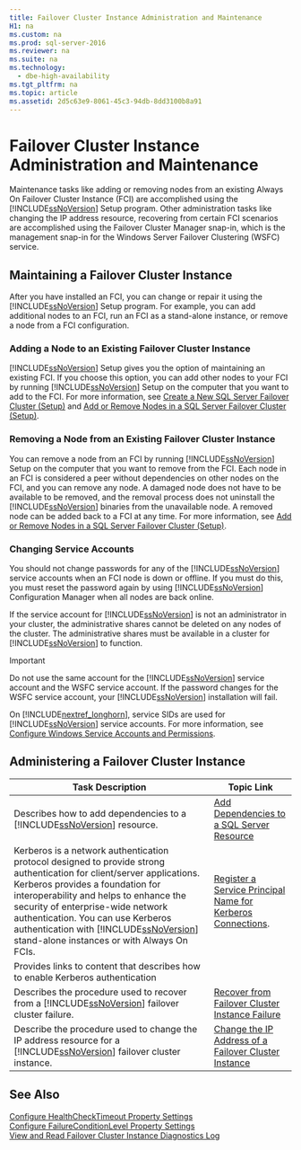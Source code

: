 ```yaml
---
title: Failover Cluster Instance Administration and Maintenance
H1: na
ms.custom: na
ms.prod: sql-server-2016
ms.reviewer: na
ms.suite: na
ms.technology: 
  - dbe-high-availability
ms.tgt_pltfrm: na
ms.topic: article
ms.assetid: 2d5c63e9-8061-45c3-94db-8dd3100b8a91
---
```

# Failover Cluster Instance Administration and Maintenance
  Maintenance tasks like adding or removing nodes from an existing Always On Failover Cluster Instance \(FCI\) are accomplished using the [!INCLUDE[ssNoVersion](../../Token/Other/ssNoVersion_md.md)] Setup program. Other administration tasks like changing the IP address resource, recovering from certain FCI scenarios are accomplished using the Failover Cluster Manager snap\-in, which is the management snap\-in for the Windows Server Failover Clustering \(WSFC\) service.  
  
## Maintaining a Failover Cluster Instance  
 After you have installed an FCI, you can change or repair it using the [!INCLUDE[ssNoVersion](../../Token/Other/ssNoVersion_md.md)] Setup program. For example, you can add additional nodes to an FCI, run an FCI as a stand\-alone instance, or remove a node from a FCI configuration.  
  
### Adding a Node to an Existing Failover Cluster Instance  
 [!INCLUDE[ssNoVersion](../../Token/Other/ssNoVersion_md.md)] Setup gives you the option of maintaining an existing FCI. If you choose this option, you can add other nodes to your FCI by running [!INCLUDE[ssNoVersion](../../Token/Other/ssNoVersion_md.md)] Setup on the computer that you want to add to the FCI. For more information, see [Create a New SQL Server Failover Cluster &#40;Setup&#41;](../../Topics/TopicNameContainA/Create-a-New-SQL-Server-Failover-Cluster--Setup-.md) and [Add or Remove Nodes in a SQL Server Failover Cluster &#40;Setup&#41;](../../Topics/TopicNameContainA/Add-or-Remove-Nodes-in-a-SQL-Server-Failover-Cluster--Setup-.md).  
  
### Removing a Node from an Existing Failover Cluster Instance  
 You can remove a node from an FCI by running [!INCLUDE[ssNoVersion](../../Token/Other/ssNoVersion_md.md)] Setup on the computer that you want to remove from the FCI. Each node in an FCI is considered a peer without dependencies on other nodes on the FCI, and you can remove any node. A damaged node does not have to be available to be removed, and the removal process does not uninstall the [!INCLUDE[ssNoVersion](../../Token/Other/ssNoVersion_md.md)] binaries from the unavailable node. A removed node can be added back to a FCI at any time. For more information, see [Add or Remove Nodes in a SQL Server Failover Cluster &#40;Setup&#41;](../../Topics/TopicNameContainA/Add-or-Remove-Nodes-in-a-SQL-Server-Failover-Cluster--Setup-.md).  
  
### Changing Service Accounts  
 You should not change passwords for any of the [!INCLUDE[ssNoVersion](../../Token/Other/ssNoVersion_md.md)] service accounts when an FCI node is down or offline. If you must do this, you must reset the password again by using [!INCLUDE[ssNoVersion](../../Token/Other/ssNoVersion_md.md)] Configuration Manager when all nodes are back online.  
  
 If the service account for [!INCLUDE[ssNoVersion](../../Token/Other/ssNoVersion_md.md)] is not an administrator in your cluster, the administrative shares cannot be deleted on any nodes of the cluster. The administrative shares must be available in a cluster for [!INCLUDE[ssNoVersion](../../Token/Other/ssNoVersion_md.md)] to function.  
  
> [!IMPORTANT]  
>  Do not use the same account for the [!INCLUDE[ssNoVersion](../../Token/Other/ssNoVersion_md.md)] service account and the WSFC service account. If the password changes for the WSFC service account, your [!INCLUDE[ssNoVersion](../../Token/Other/ssNoVersion_md.md)] installation will fail.  
  
 On [!INCLUDE[nextref_longhorn](../../Token/Other/nextref_longhorn_md.md)], service SIDs are used for [!INCLUDE[ssNoVersion](../../Token/Other/ssNoVersion_md.md)] service accounts. For more information, see [Configure Windows Service Accounts and Permissions](../../Topics/TopicNameNotContainA/Configure-Windows-Service-Accounts-and-Permissions.md).  
  
## Administering a Failover Cluster Instance  
  
|Task Description|Topic Link|  
|----------------------|----------------|  
|Describes how to add dependencies to a [!INCLUDE[ssNoVersion](../../Token/Other/ssNoVersion_md.md)] resource.|[Add Dependencies to a SQL Server Resource](../../Topics/TopicNameContainA/Add-Dependencies-to-a-SQL-Server-Resource.md)|  
|Kerberos is a network authentication protocol designed to provide strong authentication for client\/server applications. Kerberos provides a foundation for interoperability and helps to enhance the security of enterprise\-wide network authentication. You can use Kerberos authentication with [!INCLUDE[ssNoVersion](../../Token/Other/ssNoVersion_md.md)] stand\-alone instances or with Always On FCIs.|[Register a Service Principal Name for Kerberos Connections](../../Topics/TopicNameContainA/Register-a-Service-Principal-Name-for-Kerberos-Connections.md).|  
|Provides links to content that describes how to enable Kerberos authentication||  
|Describes the procedure used to recover from a [!INCLUDE[ssNoVersion](../../Token/Other/ssNoVersion_md.md)] failover cluster failure.|[Recover from Failover Cluster Instance Failure](../../Topics/TopicNameNotContainA/Recover-from-Failover-Cluster-Instance-Failure.md)|  
|Describe the procedure used to change the IP address resource for a [!INCLUDE[ssNoVersion](../../Token/Other/ssNoVersion_md.md)] failover cluster instance.|[Change the IP Address of a Failover Cluster Instance](../../Topics/TopicNameContainA/Change-the-IP-Address-of-a-Failover-Cluster-Instance.md)|  
  
## See Also  
 [Configure HealthCheckTimeout Property Settings](../../Topics/TopicNameNotContainA/Configure-HealthCheckTimeout-Property-Settings.md)   
 [Configure FailureConditionLevel Property Settings](../../Topics/TopicNameNotContainA/Configure-FailureConditionLevel-Property-Settings.md)   
 [View and Read Failover Cluster Instance Diagnostics Log](../../Topics/TopicNameNotContainA/View-and-Read-Failover-Cluster-Instance-Diagnostics-Log.md)  
  
  